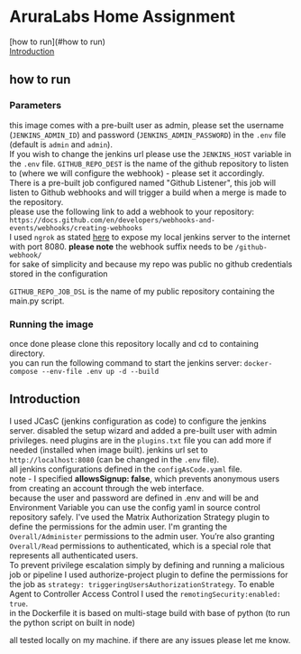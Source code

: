 # AruraLabs Home Assignment


[how to run](#how to run)  
[Introduction](#Introduction) 


## how to run
### Parameters
this image comes with a pre-built user as admin, please set the username (`JENKINS_ADMIN_ID`) and password (`JENKINS_ADMIN_PASSWORD`) in the `.env` file
(default is `admin` and `admin`).  
If you wish to change the jenkins url please use the `JENKINS_HOST` variable in the `.env` file.
`GITHUB_REPO_DEST` is the name of the github repository to listen to (where we will configure the webhook) - please set it accordingly.  
There is a pre-built job configured named "Github Listener", this job will listen to Github webhooks and will trigger a build when a merge is made to the repository.  
please use the following link to add a webhook to your repository: `https://docs.github.com/en/developers/webhooks-and-events/webhooks/creating-webhooks`  
I used `ngrok` as stated [here](https://docs.github.com/en/developers/webhooks-and-events/webhooks/creating-webhooks#exposing-localhost-to-the-internet)
to expose my local jenkins server to the internet with port 8080.
**please note** the webhook suffix needs to be `/github-webhook/`<br>
for sake of simplicity and because my repo was public no github credentials stored in the configuration  

`GITHUB_REPO_JOB_DSL` is the name of my public repository containing the main.py script.  

### Running the image
once done please clone this repository locally and cd to containing directory.  
you can run the following command to start the jenkins server:
`docker-compose --env-file .env up -d --build `

## Introduction
I used JCasC (jenkins configuration as code) to configure the jenkins server.
disabled the setup wizard and added a pre-built user with admin privileges.
need plugins are in the `plugins.txt` file you can add more if needed (installed when image built).
jenkins url set to `http://localhost:8080` (can be changed in the `.env` file).  
all jenkins configurations defined in the `configAsCode.yaml` file.  
note - I specified **allowsSignup: false**, which prevents anonymous users from creating an account through the web interface.  
because the user and password are defined in .env and will be and Environment Variable you can use the config yaml in source control repository safely.
I've used the Matrix Authorization Strategy plugin to define the permissions for the admin user.
I'm granting the `Overall/Administer` permissions to the admin user. You’re also granting `Overall/Read` permissions to authenticated, which is a special role that represents all authenticated users.  
To prevent privilege escalation simply by defining and running a malicious job or pipeline I used authorize-project plugin to define the permissions for the job as `strategy: triggeringUsersAuthorizationStrategy`.
To enable Agent to Controller Access Control I used the `remotingSecurity:enabled: true`.  
in the Dockerfile it is based on multi-stage build with base of python (to run the python script on built in node)  

all tested locally on my machine. if there are any issues please let me know.